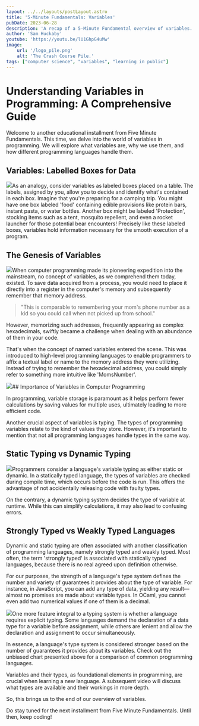 ```yaml
---
layout: ../../layouts/postLayout.astro
title: '5-Minute Fundamentals: Variables'
pubDate: 2023-06-28
description: 'A recap of a 5-Minute Fundamental overview of variables.'
author: 'Sam Huckaby'
youtube: 'https://youtu.be/lU1GhpG4uMw'
image:
    url: '/logo_pile.png' 
    alt: 'The Crash Course Pile.'
tags: ["computer science", "variables", "learning in public"]
---
```


# Understanding Variables in Programming: A Comprehensive Guide

Welcome to another educational installment from Five Minute Fundamentals. This time, we delve into the world of variables in programming. We will explore what variables are, why we use them, and how different programming languages handle them.

## Variables: Labelled Boxes for Data

![](https://cdn.videotap.com/RSZeY5n12bPorHY8M7aM-46.08.png)As an analogy, consider variables as labeled boxes placed on a table. The labels, assigned by you, allow you to decide and identify what's contained in each box. Imagine that you're preparing for a camping trip. You might have one box labeled 'food' containing edible provisions like protein bars, instant pasta, or water bottles. Another box might be labeled 'Protection', stocking items such as a tent, mosquito repellent, and even a rocket launcher for those potential bear encounters! Precisely like these labeled boxes, variables hold information necessary for the smooth execution of a program.

## The Genesis of Variables

![](https://cdn.videotap.com/lTs3cesKSIFMEBDUTv2T-77.3.png)When computer programming made its pioneering expedition into the mainstream, no concept of variables, as we comprehend them today, existed. To save data acquired from a process, you would need to place it directly into a register in the computer's memory and subsequently remember that memory address.

> "This is comparable to remembering your mom's phone number as a kid so you could call when not picked up from school."

However, memorizing such addresses, frequently appearing as complex hexadecimals, swiftly became a challenge when dealing with an abundance of them in your code.

That's when the concept of named variables entered the scene. This was introduced to high-level programming languages to enable programmers to affix a textual label or name to the memory address they were utilizing. Instead of trying to remember the hexadecimal address, you could simply refer to something more intuitive like 'MomsNumber'.

![](https://cdn.videotap.com/065BqhNZ76rXaAGJB4oY-160.55.png)## Importance of Variables in Computer Programming

In programming, variable storage is paramount as it helps perform fewer calculations by saving values for multiple uses, ultimately leading to more efficient code.

Another crucial aspect of variables is typing. The types of programming variables relate to the kind of values they store. However, it's important to mention that not all programming languages handle types in the same way.

## Static Typing vs Dynamic Typing

![](https://cdn.videotap.com/tKsAKORQBbKjDH6x3uLL-237.53.png)Programmers consider a language's variable typing as either static or dynamic. In a statically typed language, the types of variables are checked during compile time, which occurs before the code is run. This offers the advantage of not accidentally releasing code with faulty types.

On the contrary, a dynamic typing system decides the type of variable at runtime. While this can simplify calculations, it may also lead to confusing errors.

## Strongly Typed vs Weakly Typed Languages

Dynamic and static typing are often associated with another classification of programming languages, namely strongly typed and weakly typed. Most often, the term 'strongly typed' is associated with statically typed languages, because there is no real agreed upon definition otherwise.

For our purposes, the strength of a language's type system defines the number and variety of guarantees it provides about the type of variable. For instance, in JavaScript, you can add any type of data, yielding any result—almost no promises are made about variable types. In OCaml, you cannot even add two numerical values if one of them is a decimal.

![](https://cdn.videotap.com/aLi9SrJjAReCyniAamZZ-318.86.png)One more feature integral to a typing system is whether a language requires explicit typing. Some languages demand the declaration of a data type for a variable before assignment, while others are lenient and allow the declaration and assignment to occur simultaneously.

In essence, a language's type system is considered stronger based on the number of guarantees it provides about its variables. Check out the unbiased chart presented above for a comparison of common programming languages.

Variables and their types, as foundational elements in programming, are crucial when learning a new language. A subsequent video will discuss what types are available and their workings in more depth.

So, this brings us to the end of our overview of variables.

Do stay tuned for the next installment from Five Minute Fundamentals. Until then, keep coding!
